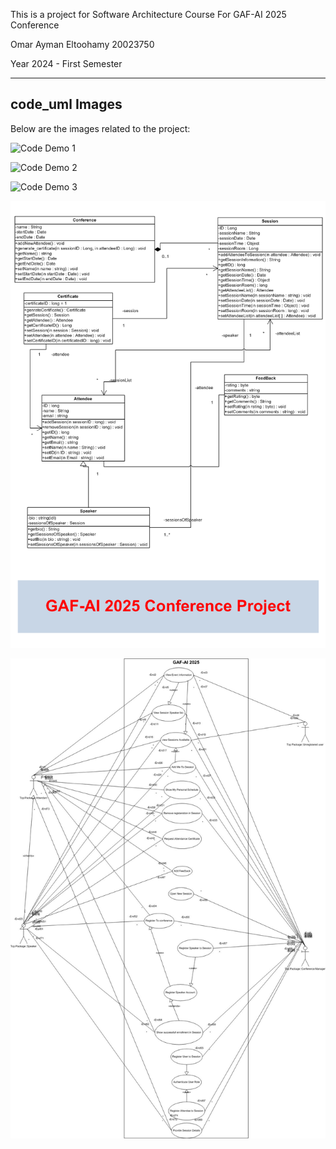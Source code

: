 This is a project for Software Architecture Course
For GAF-AI 2025 Conference 

Omar Ayman Eltoohamy
20023750

Year 2024 - First Semester

---

## code_uml Images

Below are the images related to the project:

![Code Demo 1](./code%20demo%201.jpg)  

![Code Demo 2](./code%20demo%202.jpg)  

![Code Demo 3](./code%20demo%203.jpg)  

![uml_class_diagram](./GAF-UML-ClassDiagram.png)  

![uml_sequence_diagram](./UML_USE_Case.jpg)  
